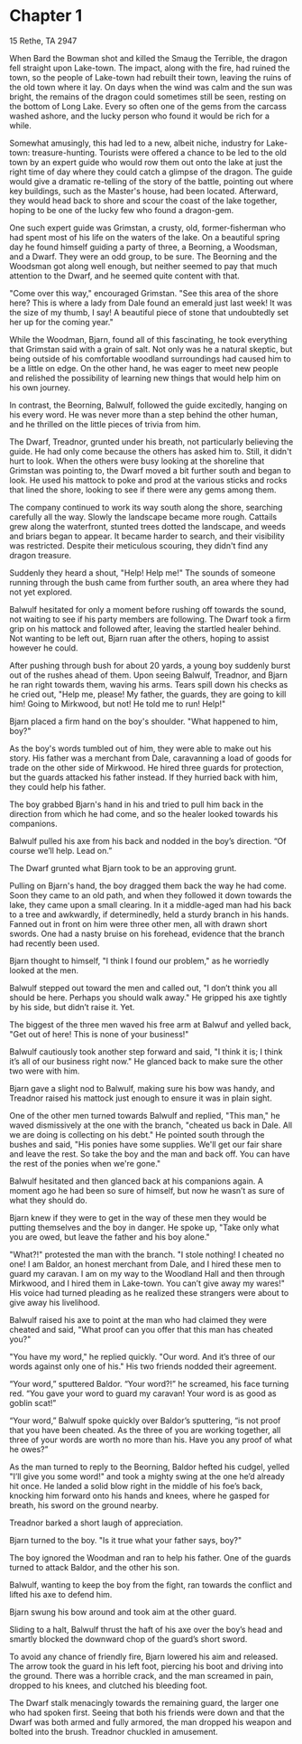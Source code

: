 # Chapter 1

15 Rethe, TA 2947

When Bard the Bowman shot and killed the Smaug the Terrible, the dragon fell straight upon Lake-town.  The impact, along with the fire, had ruined the town, so the people of Lake-town had rebuilt their town, leaving the ruins of the old town where it lay.  On days when the wind was calm and the sun was bright, the remains of the dragon could sometimes still be seen, resting on the bottom of Long Lake.  Every so often one of the gems from the carcass washed ashore, and the lucky person who found it would be rich for a while.

Somewhat amusingly, this had led to a new, albeit niche, industry for Lake-town:  treasure-hunting.  Tourists were offered a chance to be led to the old town by an expert guide who would row them out onto the lake at just the right time of day where they could catch a glimpse of the dragon.  The guide would give a dramatic re-telling of the story of the battle, pointing out where key buildings, such as the Master's house, had been located.  Afterward, they would head back to shore and scour the coast of the lake together, hoping to be one of the lucky few who found a dragon-gem. 

One such expert guide was Grimstan, a crusty, old, former-fisherman who had spent most of his life on the waters of the lake.  On a beautiful spring day he found himself guiding a party of three, a Beorning, a Woodsman, and a Dwarf.  They were an odd group, to be sure.  The Beorning and the Woodsman got along well enough, but neither seemed to pay that much attention to the Dwarf, and he seemed quite content with that.

"Come over this way," encouraged Grimstan.  "See this area of the shore here?  This is where a lady from Dale found an emerald just last week!  It was the size of my thumb, I say!  A beautiful piece of stone that undoubtedly set her up for the coming year."

While the Woodman, Bjarn, found all of this fascinating, he took everything that Grimstan said with a grain of salt. Not only was he a natural skeptic, but being outside of his comfortable woodland surroundings had caused him to be a little on edge. On the other hand, he was eager to meet new people and relished the possibility of learning new things that would help him on his own journey.

In contrast, the Beorning, Balwulf, followed the guide excitedly, hanging on his every word. He was never more than a step behind the other human, and he thrilled on the little pieces of trivia from him.

The Dwarf, Treadnor, grunted under his breath, not particularly believing the guide.  He had only come because the others has asked him to.  Still, it didn't hurt to look.  When the others were busy looking at the shoreline that Grimstan was pointing to, the Dwarf moved a bit further south and began to look.  He used his mattock to poke and prod at the various sticks and rocks that lined the shore, looking to see if there were any gems among them.

The company continued to work its way south along the shore, searching carefully all the way.  Slowly the landscape became more rough.  Cattails grew along the waterfront, stunted trees dotted the landscape, and weeds and briars began to appear.  It became harder to search, and their visibility was restricted.  Despite their meticulous scouring, they didn't find any dragon treasure.

Suddenly they heard a shout, "Help!  Help me!"  The sounds of someone running through the bush came from further south, an area where they had not yet explored.

Balwulf hesitated for only a moment before rushing off towards the sound, not waiting to see if his party members are following.  The Dwarf took a firm grip on his mattock and followed after, leaving the startled healer behind.  Not wanting to be left out, Bjarn ruan after the others, hoping to assist however he could.

After pushing through bush for about 20 yards, a young boy suddenly burst out of the rushes ahead of them.  Upon seeing Balwulf,  Treadnor, and Bjarn he ran right towards them, waving his arms.  Tears spill down his checks as he cried out, "Help me, please!  My father, the guards, they are going to kill him!  Going to Mirkwood, but not!  He told me to run!  Help!"

Bjarn placed a firm hand on the boy's shoulder. "What happened to him, boy?"

As the boy's words tumbled out of him, they were able to make out his story.  His father was a merchant from Dale, caravanning a load of goods for trade on the other side of Mirkwood.  He hired three guards for protection, but the guards attacked his father instead.  If they hurried back with him, they could help his father.

The boy grabbed Bjarn's hand in his and tried to pull him back in the direction from which he had come, and so the healer looked towards his companions.

Balwulf pulled his axe from his back and nodded in the boy’s direction. “Of course we’ll help. Lead on.”

The Dwarf grunted what Bjarn took to be an approving grunt.

Pulling on Bjarn's hand, the boy dragged them back the way he had come.  Soon they came to an old path, and when they followed it down towards the lake, they came upon a small clearing.  In it a middle-aged man had his back to a tree and awkwardly, if determinedly, held a sturdy branch in his hands.  Fanned out in front on him were three other men, all with drawn short swords.  One had a nasty bruise on his forehead, evidence that the branch had recently been used.

Bjarn thought to himself, "I think I found our problem," as he worriedly looked at the men.

Balwulf stepped out toward the men and called out, "I don’t think you all should be here. Perhaps you should walk away."  He gripped his axe tightly by his side, but didn’t raise it. Yet.

The biggest of the three men waved his free arm at Balwuf and yelled back, "Get out of here!  This is none of your business!"

Balwulf cautiously took another step forward and said, "I think it is; I think it’s all of our business right now." He glanced back to make sure the other two were with him.

Bjarn gave a slight nod to Balwulf, making sure his bow was handy, and Treadnor raised his mattock just enough to ensure it was in plain sight.

One of the other men turned towards Balwulf and replied, "This man," he waved dismissively at the one with the branch, "cheated us back in Dale.  All we are doing is collecting on his debt."  He pointed south through the bushes and said, "His ponies have some supplies.  We'll get our fair share and leave the rest.  So take the boy and the man and back off.  You can have the rest of the ponies when we're gone."

Balwulf hesitated and then glanced back at his companions again. A moment ago he had been so sure of himself, but now he wasn’t as sure of what they should do.

Bjarn knew if they were to get in the way of these men they would be putting themselves and the boy in danger. He spoke up, "Take only what you are owed, but leave the father and his boy alone."

"What?!" protested the man with the branch.  "I stole nothing!  I cheated no one!  I am Baldor, an honest merchant from Dale, and I hired these men to guard my caravan.  I am on my way to the Woodland Hall and then through Mirkwood, and I hired them in Lake-town.  You can’t give away my wares!"  His voice had turned pleading as he realized these strangers were about to give away his livelihood.

Balwulf raised his axe to point at the man who had claimed they were cheated and said, "What proof can you offer that this man has cheated you?"

"You have my word," he replied quickly.  "Our word.  And it’s three of our words against only one of his." His two friends nodded their agreement.

“Your word,” sputtered Baldor.  “Your word?!” he screamed, his face turning red.  “You gave your word to guard my caravan!  Your word is as good as goblin scat!”

“Your word,” Balwulf spoke quickly over Baldor’s sputtering, “is not proof that you have been cheated. As the three of you are working together, all three of your words are worth no more than his. Have you any proof of what he owes?”

As the man turned to reply to the Beorning, Baldor hefted his cudgel, yelled "I’ll give you some word!" and took a mighty swing at the one he’d already hit once. He landed a solid blow right in the middle of his foe’s back, knocking him forward onto his hands and knees, where he gasped for breath, his sword on the ground nearby.

Treadnor barked a short laugh of appreciation.

Bjarn turned to the boy. "Is it true what your father says, boy?"

The boy ignored the Woodman and ran to help his father.  One of the guards turned to attack Baldor, and the other his son.

Balwulf, wanting to keep the boy from the fight, ran towards the conflict and lifted his axe to defend him.  

Bjarn swung his bow around and took aim at the other guard.

Sliding to a halt, Balwulf thrust the haft of his axe over the boy’s head and smartly blocked the downward chop of the guard’s short sword.

To avoid any chance of friendly fire, Bjarn lowered his aim and released.  The arrow took the guard in his left foot, piercing his boot and driving into the ground.  There was a horrible crack, and the man screamed in pain, dropped to his knees, and clutched his bleeding foot.

The Dwarf stalk menacingly towards the remaining guard, the larger one who had spoken first.  Seeing that both his friends were down and that the Dwarf was both armed and fully armored, the man dropped his weapon and bolted into the brush.  Treadnor chuckled in amusement.



